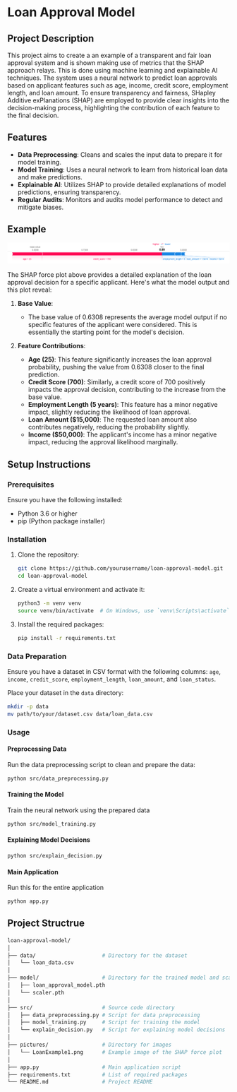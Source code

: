 # Loan Approval Model

## Project Description

This project aims to create a an example of a transparent and fair loan approval system and is shown making use of metrics that the SHAP approach relays. This is done  using machine learning and explainable AI techniques. The system uses a neural network to predict loan approvals based on applicant features such as age, income, credit score, employment length, and loan amount. To ensure transparency and fairness, SHapley Additive exPlanations (SHAP) are employed to provide clear insights into the decision-making process, highlighting the contribution of each feature to the final decision.

## Features

- **Data Preprocessing**: Cleans and scales the input data to prepare it for model training.
- **Model Training**: Uses a neural network to learn from historical loan data and make predictions.
- **Explainable AI**: Utilizes SHAP to provide detailed explanations of model predictions, ensuring transparency.
- **Regular Audits**: Monitors and audits model performance to detect and mitigate biases.


## Example

![Loan Example](pictures/LoanExample1.png)

The SHAP force plot above provides a detailed explanation of the loan approval decision for a specific applicant. Here's what the model output and this plot reveal:

1. **Base Value**:
    - The base value of 0.6308 represents the average model output if no specific features of the applicant were considered. This is essentially the starting point for the model's decision.

2. **Feature Contributions**:
    - **Age (25)**: This feature significantly increases the loan approval probability, pushing the value from 0.6308 closer to the final prediction.
    - **Credit Score (700)**: Similarly, a credit score of 700 positively impacts the approval decision, contributing to the increase from the base value.
    - **Employment Length (5 years)**: This feature has a minor negative impact, slightly reducing the likelihood of loan approval.
    - **Loan Amount ($15,000)**: The requested loan amount also contributes negatively, reducing the probability slightly.
    - **Income ($50,000)**: The applicant's income has a minor negative impact, reducing the approval likelihood marginally.

## Setup Instructions

### Prerequisites

Ensure you have the following installed:

- Python 3.6 or higher
- pip (Python package installer)

### Installation

1. Clone the repository:

    ```bash
    git clone https://github.com/yourusername/loan-approval-model.git
    cd loan-approval-model
    ```

2. Create a virtual environment and activate it:

    ```bash
    python3 -m venv venv
    source venv/bin/activate  # On Windows, use `venv\Scripts\activate`
    ```

3. Install the required packages:

    ```bash
    pip install -r requirements.txt
    ```

### Data Preparation

Ensure you have a dataset in CSV format with the following columns: `age`, `income`, `credit_score`, `employment_length`, `loan_amount`, and `loan_status`.

Place your dataset in the `data` directory:

```bash
mkdir -p data
mv path/to/your/dataset.csv data/loan_data.csv
```

### Usage

#### Preprocessing Data
Run the data preprocessing script to clean and prepare the data:

```bash
python src/data_preprocessing.py
```

#### Training the Model
Train the neural network using the prepared data

```bash
python src/model_training.py
```

#### Explaining Model Decisions

```bash
python src/explain_decision.py
```

#### Main Application
Run this for the entire application
```bash
python app.py
```


## Project Structrue
```bash
loan-approval-model/
│
├── data/                     # Directory for the dataset
│   └── loan_data.csv
│
├── model/                    # Directory for the trained model and scaler
│   ├── loan_approval_model.pth
│   └── scaler.pth
│
├── src/                      # Source code directory
│   ├── data_preprocessing.py # Script for data preprocessing
│   ├── model_training.py     # Script for training the model
│   └── explain_decision.py   # Script for explaining model decisions
│
├── pictures/                 # Directory for images
│   └── LoanExample1.png      # Example image of the SHAP force plot
│
├── app.py                    # Main application script
├── requirements.txt          # List of required packages
└── README.md                 # Project README
```

